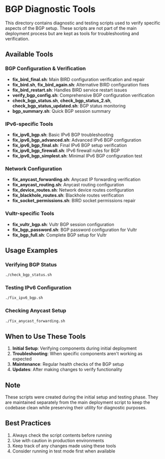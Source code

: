 # BGP Diagnostic Tools

This directory contains diagnostic and testing scripts used to verify specific aspects of the BGP setup. These scripts are not part of the main deployment process but are kept as tools for troubleshooting and verification.

## Available Tools

### BGP Configuration & Verification
- **fix_bird_final.sh**: Main BIRD configuration verification and repair
- **fix_bird.sh**, **fix_bird_again.sh**: Alternative BIRD configuration fixes
- **fix_bird_restart.sh**: Handles BIRD service restart issues
- **verify_bgp_config.sh**: Comprehensive BGP configuration verification
- **check_bgp_status.sh**, **check_bgp_status_2.sh**, **check_bgp_status_updated.sh**: BGP status monitoring
- **bgp_summary.sh**: Quick BGP session summary

### IPv6-specific Tools
- **fix_ipv6_bgp.sh**: Basic IPv6 BGP troubleshooting
- **fix_ipv6_bgp_advanced.sh**: Advanced IPv6 BGP configuration
- **fix_ipv6_bgp_final.sh**: Final IPv6 BGP setup verification
- **fix_ipv6_bgp_firewall.sh**: IPv6 firewall rules for BGP
- **fix_ipv6_bgp_simplest.sh**: Minimal IPv6 BGP configuration test

### Network Configuration
- **fix_anycast_forwarding.sh**: Anycast IP forwarding verification
- **fix_anycast_routing.sh**: Anycast routing configuration
- **fix_device_routes.sh**: Network device routes configuration
- **fix_blackhole_routes.sh**: Blackhole routes verification
- **fix_socket_permissions.sh**: BIRD socket permissions repair

### Vultr-specific Tools
- **fix_vultr_bgp.sh**: Vultr BGP session configuration
- **fix_bgp_password.sh**: BGP password configuration for Vultr
- **fix_bgp_full.sh**: Complete BGP setup for Vultr

## Usage Examples

### Verifying BGP Status
```bash
./check_bgp_status.sh
```

### Testing IPv6 Configuration
```bash
./fix_ipv6_bgp.sh
```

### Checking Anycast Setup
```bash
./fix_anycast_forwarding.sh
```

## When to Use These Tools

1. **Initial Setup**: Verifying components during initial deployment
2. **Troubleshooting**: When specific components aren't working as expected
3. **Maintenance**: Regular health checks of the BGP setup
4. **Updates**: After making changes to verify functionality

## Note
These scripts were created during the initial setup and testing phase. They are maintained separately from the main deployment script to keep the codebase clean while preserving their utility for diagnostic purposes.

## Best Practices
1. Always check the script contents before running
2. Use with caution in production environments
3. Keep track of any changes made using these tools
4. Consider running in test mode first when available 